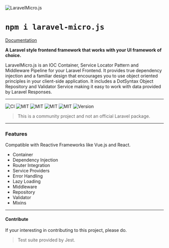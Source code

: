 ![LaravelMicro.js](https://bayareawebpro.github.io/laravel-micro.js/logo.svg)

# `npm i laravel-micro.js`

[Documentation](https://bayareawebpro.github.io/laravel-micro.js/)

**A Laravel style frontend framework that works with your UI framework of choice.**

LaravelMicro.js is an IOC Container, Service Locator Pattern and Middleware Pipeline for your 
Laravel Frontend. It provides true dependency injection and a familiar design that encourages 
you to use object oriented principles in your client-side application.  It includes a DotSyntax 
Object Repository and Validator Service making it easy to work with data provided by 
Laravel Responses.

---

![CI](https://github.com/bayareawebpro/laravel-micro.js/workflows/ci/badge.svg)
![MIT](https://img.shields.io/badge/Coverage-100-brightgreen.svg)
![MIT](https://img.shields.io/badge/License-MIT-brightgreen.svg)
![MIT](https://img.shields.io/badge/Dependencies-none-brightgreen.svg)
![MIT](https://img.shields.io/badge/DevDependencies-latest-brightgreen.svg)
![Version](https://img.shields.io/badge/Version-1.0.6-blue.svg)

> This is a community project and not an official Laravel package. 
---

### Features
Compatible with Reactive Frameworks like Vue.js and React.

* Container
* Dependency Injection
* Router Integration
* Service Providers
* Error Handling
* Lazy Loading
* Middleware
* Repository
* Validator
* Mixins

--- 
#### Contribute
If your interesting in contributing to this project, please do.

> Test suite provided by Jest.
